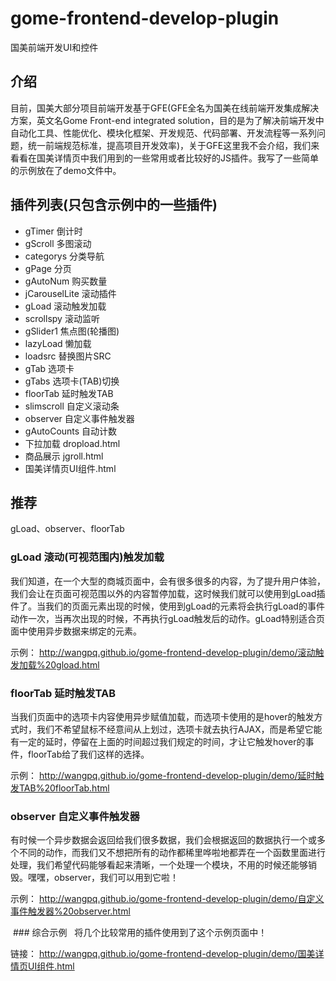 # gome-frontend-develop-plugin
国美前端开发UI和控件

## 介绍
目前，国美大部分项目前端开发基于GFE(GFE全名为国美在线前端开发集成解决方案，英文名Gome Front-end integrated solution，目的是为了解决前端开发中自动化工具、性能优化、模块化框架、开发规范、代码部署、开发流程等一系列问题，统一前端规范标准，提高项目开发效率)，关于GFE这里我不会介绍，我们来看看在国美详情页中我们用到的一些常用或者比较好的JS插件。我写了一些简单的示例放在了demo文件中。

## 插件列表(只包含示例中的一些插件)
- gTimer  倒计时 
- gScroll 多图滚动
- categorys 分类导航
- gPage 分页 
- gAutoNum 购买数量  
- jCarouselLite 滚动插件 
- gLoad 滚动触发加载 
- scrollspy 滚动监听
- gSlider1 焦点图(轮播图)
- lazyLoad 懒加载 
- loadsrc 替换图片SRC 
- gTab 选项卡  
- gTabs 选项卡(TAB)切换 
- floorTab 延时触发TAB 
- slimscroll 自定义滚动条 
- observer 自定义事件触发器 
- gAutoCounts 自动计数 
- 下拉加载 dropload.html
- 商品展示 jgroll.html
- 国美详情页UI组件.html

## 推荐

  gLoad、observer、floorTab
  
### gLoad  滚动(可视范围内)触发加载 
  我们知道，在一个大型的商城页面中，会有很多很多的内容，为了提升用户体验，我们会让在页面可视范围以外的内容暂停加载，这时候我们就可以使用到gLoad插件了。当我们的页面元素出现的时候，使用到gLoad的元素将会执行gLoad的事件动作一次，当再次出现的时候，不再执行gLoad触发后的动作。gLoad特别适合页面中使用异步数据来绑定的元素。

  示例： http://wangpq.github.io/gome-frontend-develop-plugin/demo/滚动触发加载%20gload.html
  
### floorTab 延时触发TAB  
  当我们页面中的选项卡内容使用异步赋值加载，而选项卡使用的是hover的触发方式时，我们不希望鼠标不经意间从上划过，选项卡就去执行AJAX，而是希望它能有一定的延时，停留在上面的时间超过我们规定的时间，才让它触发hover的事件，floorTab给了我们这样的选择。

  示例： http://wangpq.github.io/gome-frontend-develop-plugin/demo/延时触发TAB%20floorTab.html
  
  
### observer 自定义事件触发器
  有时候一个异步数据会返回给我们很多数据，我们会根据返回的数据执行一个或多个不同的动作，而我们又不想把所有的动作都稀里哗啦地都弄在一个函数里面进行处理，我们希望代码能够看起来清晰，一个处理一个模块，不用的时候还能够销毁。嘿嘿，observer，我们可以用到它啦！ 

  示例： http://wangpq.github.io/gome-frontend-develop-plugin/demo/自定义事件触发器%20observer.html
  
  
  ### 综合示例
   
   将几个比较常用的插件使用到了这个示例页面中！ 

   链接： http://wangpq.github.io/gome-frontend-develop-plugin/demo/国美详情页UI组件.html
  
  
  
  
  
 
  
  
  

  

